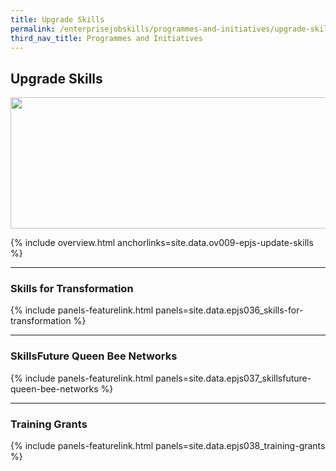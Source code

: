 ```yaml
---
title: Upgrade Skills
permalink: /enterprisejobskills/programmes-and-initiatives/upgrade-skills/
third_nav_title: Programmes and Initiatives
---
```


## Upgrade Skills

<img src="/images/epjs/programmes-and-initiatives/upgrade-skills/Upgrade-skills.jpg)" style="width:845px;height:210px;" aria-hidden="true">

{% include overview.html anchorlinks=site.data.ov009-epjs-update-skills %}

---
<a name="skills-for-transformation"></a>
### Skills for Transformation

{% include panels-featurelink.html panels=site.data.epjs036_skills-for-transformation %}

---
<a name="skillsfuture-queen-bee-networks"></a>
### SkillsFuture Queen Bee Networks

{% include panels-featurelink.html panels=site.data.epjs037_skillsfuture-queen-bee-networks %}

---
<a name="training-grants"></a>
### Training Grants

{% include panels-featurelink.html panels=site.data.epjs038_training-grants %}

<script src="/jquery/jquery.min.js"></script>
<script src="/jquery/epjs-bp-menu-new-tab.js"></script>